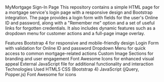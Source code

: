 MyMortgage Sign-In Page
This repository contains a simple HTML page for a mortgage service's login page with a responsive design and Bootstrap integration. The page provides a login form with fields for the user's Online ID and password, along with a "Remember me" option and a set of useful links for forgotten credentials. It also includes dynamic features such as a dropdown menu for customer actions and a full-page image overlay.

Features
Bootstrap 4 for responsive and mobile-friendly design
Login Form with validation for Online ID and password
Dropdown Menu for quick access to common mortgage-related actions
Custom Image Sections for branding and user engagement
Font Awesome Icons for enhanced visual appeal
External JavaScript file for additional functionality and interaction
Technologies Used
HTML5
CSS (Bootstrap 4)
JavaScript (jQuery, Popper.js)
Font Awesome for icons
